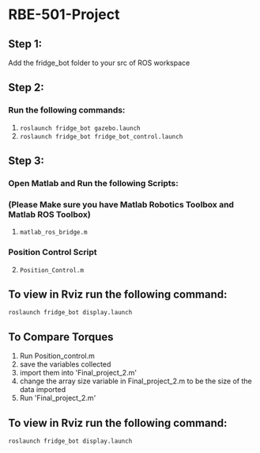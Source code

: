 # RBE-501-Project

## Step 1:

Add the fridge_bot folder to your src of ROS workspace

## Step 2:
### Run the following commands:
1. `roslaunch fridge_bot gazebo.launch`
2. `roslaunch fridge_bot fridge_bot_control.launch`

## Step 3:
### Open Matlab and Run the following Scripts:
### (Please Make sure you have Matlab Robotics Toolbox and Matlab ROS Toolbox)
1. `matlab_ros_bridge.m`
### Position Control Script
2. `Position_Control.m`
## To view in Rviz run the following command:

`roslaunch fridge_bot display.launch`

## To Compare Torques
1. Run Position_control.m
2. save the variables collected
3. import them into 'Final_project_2.m'
4. change the array size variable in Final_project_2.m to be the size of the data imported
5. Run 'Final_project_2.m'

## To view in Rviz run the following command:

`roslaunch fridge_bot display.launch`
